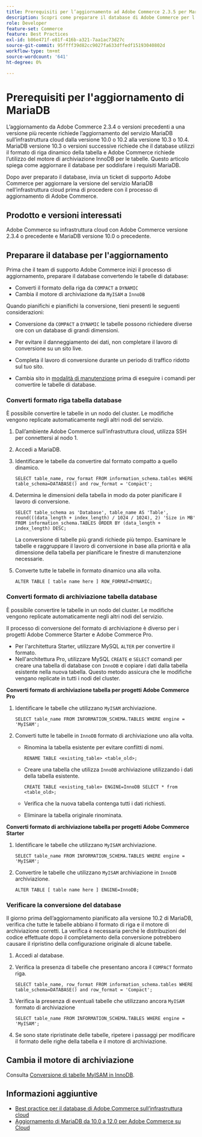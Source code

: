 ```yaml
---
title: Prerequisiti per l’aggiornamento ad Adobe Commerce 2.3.5 per MariaDB
description: Scopri come preparare il database di Adobe Commerce per l’aggiornamento da Adobe Commerce 2.3.5.
role: Developer
feature-set: Commerce
feature: Best Practices
exl-id: b86e471f-e81f-416b-a321-7aa1ac73d27c
source-git-commit: 95ffff39d82cc9027fa633dffedf15193040802d
workflow-type: tm+mt
source-wordcount: '641'
ht-degree: 0%

---
```


# Prerequisiti per l&#39;aggiornamento di MariaDB

L’aggiornamento da Adobe Commerce 2.3.4 o versioni precedenti a una versione più recente richiede l’aggiornamento del servizio MariaDB sull’infrastruttura cloud dalla versione 10.0 o 10.2 alla versione 10.3 o 10.4. MariaDB versione 10.3 o versioni successive richiede che il database utilizzi il formato di riga dinamico della tabella e Adobe Commerce richiede l’utilizzo del motore di archiviazione InnoDB per le tabelle. Questo articolo spiega come aggiornare il database per soddisfare i requisiti MariaDB.

Dopo aver preparato il database, invia un ticket di supporto Adobe Commerce per aggiornare la versione del servizio MariaDB nell’infrastruttura cloud prima di procedere con il processo di aggiornamento di Adobe Commerce.

## Prodotto e versioni interessati

Adobe Commerce su infrastruttura cloud con Adobe Commerce versione 2.3.4 o precedente e MariaDB versione 10.0 o precedente.

## Preparare il database per l&#39;aggiornamento

Prima che il team di supporto Adobe Commerce inizi il processo di aggiornamento, preparare il database convertendo le tabelle di database:

- Converti il formato della riga da `COMPACT` a `DYNAMIC`
- Cambia il motore di archiviazione da `MyISAM` a `InnoDB`

Quando pianifichi e pianifichi la conversione, tieni presenti le seguenti considerazioni:

- Conversione da `COMPACT` a `DYNAMIC` le tabelle possono richiedere diverse ore con un database di grandi dimensioni.

- Per evitare il danneggiamento dei dati, non completare il lavoro di conversione su un sito live.

- Completa il lavoro di conversione durante un periodo di traffico ridotto sul tuo sito.

- Cambia sito in [modalità di manutenzione](../../../installation/tutorials/maintenance-mode.md) prima di eseguire i comandi per convertire le tabelle di database.

### Converti formato riga tabella database

È possibile convertire le tabelle in un nodo del cluster. Le modifiche vengono replicate automaticamente negli altri nodi del servizio.

1. Dall’ambiente Adobe Commerce sull’infrastruttura cloud, utilizza SSH per connettersi al nodo 1.

1. Accedi a MariaDB.

1. Identificare le tabelle da convertire dal formato compatto a quello dinamico.

   ```mysql
   SELECT table_name, row_format FROM information_schema.tables WHERE table_schema=DATABASE() and row_format = 'Compact';
   ```

1. Determina le dimensioni della tabella in modo da poter pianificare il lavoro di conversione.

   ```mysql
   SELECT table_schema as 'Database', table_name AS 'Table', round(((data_length + index_length) / 1024 / 1024), 2) 'Size in MB' FROM information_schema.TABLES ORDER BY (data_length + index_length) DESC;
   ```

   La conversione di tabelle più grandi richiede più tempo. Esaminare le tabelle e raggruppare il lavoro di conversione in base alla priorità e alla dimensione della tabella per pianificare le finestre di manutenzione necessarie.

1. Converte tutte le tabelle in formato dinamico una alla volta.

   ```mysql
   ALTER TABLE [ table name here ] ROW_FORMAT=DYNAMIC;
   ```

### Converti formato di archiviazione tabella database

È possibile convertire le tabelle in un nodo del cluster. Le modifiche vengono replicate automaticamente negli altri nodi del servizio.

Il processo di conversione del formato di archiviazione è diverso per i progetti Adobe Commerce Starter e Adobe Commerce Pro.

- Per l&#39;architettura Starter, utilizzare MySQL `ALTER` per convertire il formato.
- Nell&#39;architettura Pro, utilizzare MySQL `CREATE` e `SELECT` comandi per creare una tabella di database con `InnoDB` e copiare i dati dalla tabella esistente nella nuova tabella. Questo metodo assicura che le modifiche vengano replicate in tutti i nodi del cluster.

**Converti formato di archiviazione tabella per progetti Adobe Commerce Pro**

1. Identificare le tabelle che utilizzano `MyISAM` archiviazione.

   ```mysql
   SELECT table_name FROM INFORMATION_SCHEMA.TABLES WHERE engine = 'MyISAM';
   ```

1. Converti tutte le tabelle in `InnoDB` formato di archiviazione uno alla volta.

   - Rinomina la tabella esistente per evitare conflitti di nomi.

      ```mysql
      RENAME TABLE <existing_table> <table_old>;
      ```

   - Creare una tabella che utilizza `InnoDB` archiviazione utilizzando i dati della tabella esistente.

      ```mysql
      CREATE TABLE <existing_table> ENGINE=InnoDB SELECT * from <table_old>;
      ```

   - Verifica che la nuova tabella contenga tutti i dati richiesti.

   - Eliminare la tabella originale rinominata.


**Converti formato di archiviazione tabella per progetti Adobe Commerce Starter**

1. Identificare le tabelle che utilizzano `MyISAM` archiviazione.

   ```mysql
   SELECT table_name FROM INFORMATION_SCHEMA.TABLES WHERE engine = 'MyISAM';
   ```

1. Convertire le tabelle che utilizzano `MyISAM` archiviazione in `InnoDB` archiviazione.

   ```mysql
   ALTER TABLE [ table name here ] ENGINE=InnoDB;
   ```

### Verificare la conversione del database

Il giorno prima dell’aggiornamento pianificato alla versione 10.2 di MariaDB, verifica che tutte le tabelle abbiano il formato di riga e il motore di archiviazione corretti. La verifica è necessaria perché le distribuzioni del codice effettuate dopo il completamento della conversione potrebbero causare il ripristino della configurazione originale di alcune tabelle.

1. Accedi al database.

1. Verifica la presenza di tabelle che presentano ancora il `COMPACT` formato riga.

   ```mysql
   SELECT table_name, row_format FROM information_schema.tables WHERE table_schema=DATABASE() and row_format = 'Compact';
   ```

1. Verifica la presenza di eventuali tabelle che utilizzano ancora `MyISAM` formato di archiviazione

   ```mysql
   SELECT table_name FROM INFORMATION_SCHEMA.TABLES WHERE engine = 'MyISAM';
   ```

1. Se sono state ripristinate delle tabelle, ripetere i passaggi per modificare il formato delle righe della tabella e il motore di archiviazione.

## Cambia il motore di archiviazione

Consulta [Conversione di tabelle MyISAM in InnoDB](../planning/database-on-cloud.md).

## Informazioni aggiuntive

- [Best practice per il database di Adobe Commerce sull’infrastruttura cloud](../planning/database-on-cloud.md)
- [Aggiornamento di MariaDB da 10.0 a 12.0 per Adobe Commerce su Cloud](https://experienceleague.adobe.com/docs/commerce-knowledge-base/kb/how-to/upgrade-mariadb-10.0-to-10.2-for-magento-commerce-cloud.html)
